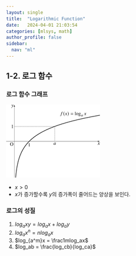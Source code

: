 ```yaml
---
layout: single
title:  "Logarithmic Function"
date:   2024-04-01 21:03:54 
categories: [mlsys, math]
author_profile: false
sidebar:
  nav: "ml"
---
```


## 1-2. 로그 함수

### 로그 함수 그래프

![image.png](../assets/images/ml-math/image.png)

- $x > 0$
- $x$가 증가할수록 $y$의 증가폭이 줄어드는 양상을 보인다.

### 로그의 성질

1. $log_axy = log_ax + log_ay$
2. $log_ax^n = n log_ax$
3. $log_{a^m}x = \frac1mlog_ax$
4. $log_ab = \frac{log_cb}{log_ca}$